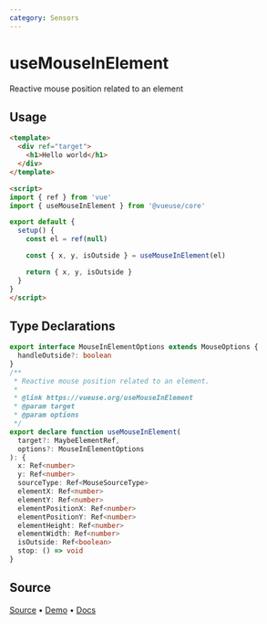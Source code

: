 ```yaml
---
category: Sensors
---
```


# useMouseInElement

Reactive mouse position related to an element

## Usage

```html {15}
<template>
  <div ref="target">
    <h1>Hello world</h1>
  </div>
</template>

<script>
import { ref } from 'vue'
import { useMouseInElement } from '@vueuse/core'

export default {
  setup() {
    const el = ref(null)

    const { x, y, isOutside } = useMouseInElement(el)

    return { x, y, isOutside }
  }
}
</script>
```


<!--FOOTER_STARTS-->
## Type Declarations

```typescript
export interface MouseInElementOptions extends MouseOptions {
  handleOutside?: boolean
}
/**
 * Reactive mouse position related to an element.
 *
 * @link https://vueuse.org/useMouseInElement
 * @param target
 * @param options
 */
export declare function useMouseInElement(
  target?: MaybeElementRef,
  options?: MouseInElementOptions
): {
  x: Ref<number>
  y: Ref<number>
  sourceType: Ref<MouseSourceType>
  elementX: Ref<number>
  elementY: Ref<number>
  elementPositionX: Ref<number>
  elementPositionY: Ref<number>
  elementHeight: Ref<number>
  elementWidth: Ref<number>
  isOutside: Ref<boolean>
  stop: () => void
}
```

## Source

[Source](https://github.com/vueuse/vueuse/blob/main/packages/core/useMouseInElement/index.ts) • [Demo](https://github.com/vueuse/vueuse/blob/main/packages/core/useMouseInElement/demo.vue) • [Docs](https://github.com/vueuse/vueuse/blob/main/packages/core/useMouseInElement/index.md)


<!--FOOTER_ENDS-->
